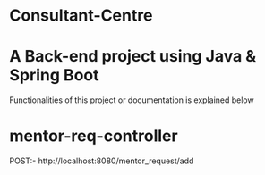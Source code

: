 # Consultant-Centre

# A Back-end project using Java & Spring Boot

Functionalities of this project or documentation is explained below

# mentor-req-controller


POST:- http://localhost:8080/mentor_request/add
